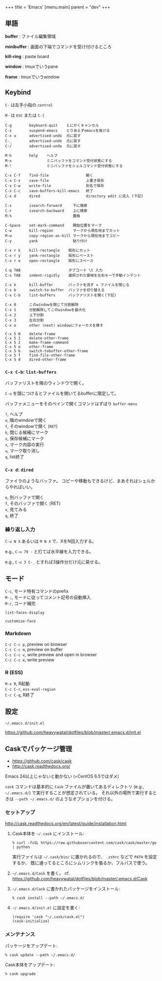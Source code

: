 +++
title = 'Emacs'
[menu.main]
  parent = "dev"
+++

## 単語

**buffer**
:   ファイル編集領域

**minibuffer**
:   画面の下端でコマンドを受け付けるところ

**kill-ring**
:   paste board

**window**
:   tmuxでいうpane

**frame**
:   tmuxでいうwindow

## Keybind

`C-` は左手小指の `control`

`M-` は `ESC` または `C-[`

    C-g        keyboard-quit    とにかくキャンセル
    C-z        suspend-emacs    とりあえずemacsを抜ける
    C-x u      advertised-undo  元に戻す
    C-_        advertised-undo  元に戻す
    C-/        advertised-undo  元に戻す

    M-h        help    ヘルプ
    M-x                ミニバッファをコマンド受付状態にする
    M-!                ミニバッファをシェルコマンド受付状態にする

    C-x C-f    find-file                 開く
    C-x C-s    save-file                 上書き保存
    C-x C-w    write-file                別名で保存
    C-x C-c    save-buffers-kill-emacs   終了
    C-x d      dired                     directory edit に突入 (下記)

    C-s        isearch-forward     下に検索
    C-r        isearch-backward    上に検索
    M-%                            置換

    C-Space    set-mark-command    開始位置をマーク
    C-w        kill-region         マークから現在地までカット
    M-w        copy-region-as-kill マークから現在地までコピー
    C-y        yank                貼り付け

    C-x r k    kill-rectangle    矩形にカット
    C-x r y    yank-rectangle    矩形にペースト
    C-x r o    open-rectangle    矩形にスペース

    C-q TAB                      タブコード \t 入力
    C-x TAB    indent-rigidly    選択された領域を左右キーで手動インデント

    C-x k      kill-buffer       バッファを消す = ファイルを閉じる
    C-x b      switch-to-buffer  バッファを切り替える
    C-x C-b    list-buffers      バッファリストを開く(下記)

    C-x 0      このwindowを閉じて分割解除
    C-x 1      分割解除してこのwindowを最大化
    C-x 2      上下分割
    C-x 3      左右分割
    C-x o      other (next) windowにフォーカスを移す

    C-x 5 0    delete-frame
    C-x 5 1    delete-other-frame
    C-x 5 2    make-frame-command
    C-x 5 o    other-frame
    C-x 5 b    switch-tobuffer-other-frame
    C-x 5 f    find-file-other-frame
    C-x 5 d    dired-other-frame

### `C-x C-b`: `list-buffers`

バッファリストを隣のウィンドウで開く。

`C-u` を頭につけるとファイルを開いてるbufferに限定して。

バッファメニューをそのペインで開くコマンドはずばり `buffer-menu`

`?`, ヘルプ\
`o`, 隣のwindowで開く\
`f`, そのwindowで開く (`RET`)\
`k`, 閉じる候補にマーク\
`s`, 保存候補にマーク\
`x`, マーク内容の実行\
`u`, マーク取り消し\
`q`, list終了

### `C-x d`: `dired`

ファイラのようなバッファ。
コピーや移動もできるけど、まあそれはシェルからやればいい。

`o`, 別バッファで開く\
`f`, そのバッファで開く (RET)\
`v`, 見てみる\
`q`, 終了

### 繰り返し入力

`C-u N X` あるいは `M N X` で、XをN回入力する。

e.g., `C-u 79 -` と打てば水平線を入力できる。

e.g., `C-u 3 C-_` とすれば3操作分だけ元に戻せる。

## モード

`C-c`, モード特有コマンドのprefix\
`M-;`, モードに従ってコメント記号の自動挿入\
`M-/`, コード補完

`list-faces-display`

`customize-face`

### Markdown

`C-c C-c p`, preview on browser\
`C-c C-c m`, preview on buffer\
`C-c C-c v`, write preview and open in browser\
`C-c C-c e`, write preview

### R (ESS)

`M-x R`, R起動\
`C-c C-r`, `ess-eval-region`\
`C-c C-q`, R終了

## 設定

`~/.emacs.d/init.el`

<https://github.com/heavywatal/dotfiles/blob/master/.emacs.d/init.el>

## Caskでパッケージ管理

-   <https://github.com/cask/cask>
-   <http://cask.readthedocs.org/>

Emacs 24以上じゃないと動かない (=CentOS 6.5ではダメ)

`cask` コマンドは基本的に `Cask`
ファイルが置いてあるディレクトリ (e.g., `~/.emacs.d/`)
で実行することが想定されている。
それ以外の場所で実行するときは `--path ~/.emacs.d/`
のようなオプションを付ける。

### セットアップ

<http://cask.readthedocs.org/en/latest/guide/installation.html>

1.  Cask本体を `~/.cask` にインストール:

        % curl -fsSL https://raw.githubusercontent.com/cask/cask/master/go | python

    実行ファイルは `~/.cask/bin/` に置かれるので、
    `.zshrc` などで `PATH` を設定するか、
    既に通ってるところにシムリンクを張るか、フルパスで使う。

2.  `~/.emacs.d/Cask` を書く。 cf. <https://github.com/heavywatal/dotfiles/blob/master/.emacs.d/Cask>
3.  `~/.emacs.d/Cask` に書かれたパッケージをインストール:

        % cask install --path ~/.emacs.d/

4.  `~/.emacs.d/init.el` に設定を書く:

        (require 'cask "~/.cask/cask.el")
        (cask-initialize)

### メンテナンス

パッケージをアップデート:

    % cask update --path ~/.emacs.d/

Cask本体をアップデート:

    % cask upgrade
